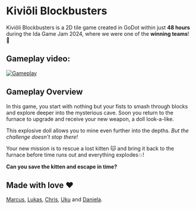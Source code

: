 #  Kiviõli Blockbusters 

Kiviõli Blockbusters is a 2D tile game created in GoDot within just **48 hours** during the Ida Game Jam 2024, where we were one of the **winning teams**! 🎉

## Gameplay video:
[![Gameplay](http://img.youtube.com/vi/nDAziokeYyc/0.jpg)](http://www.youtube.com/watch?v=nDAziokeYyc "Blockbusters Gameplay")

## Gameplay Overview
In this game, you start with nothing but your fists to smash through blocks and explore deeper into the mysterious cave. Soon you return to the furnace to upgrade and receive your new weapon, a doll look-a-like.

This explosive doll allows you to mine even further into the depths. *But the challenge doesn't stop there!*

Your new mission is to rescue a lost kitten 🐱 and bring it back to the furnace before time runs out and everything explodes💥!

**Can you save the kitten and escape in time?**

## Made with love ♥
[Marcus](https://github.com/kangurm), [Lukas](https://github.com/LewkisH), [Chris](https://github.com/Catfish1210), [Uku](https://github.com/UkuRk) and [Daniela](https://github.com/danielaburnaz).
